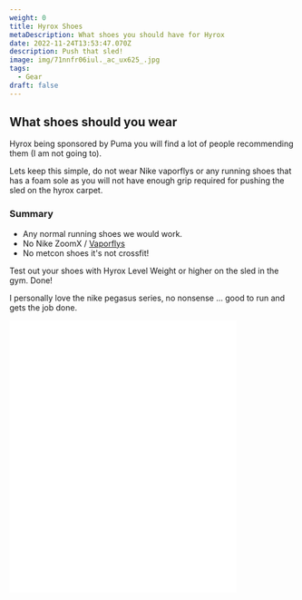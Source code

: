 ```yaml
---
weight: 0
title: Hyrox Shoes
metaDescription: What shoes you should have for Hyrox
date: 2022-11-24T13:53:47.070Z
description: Push that sled!
image: img/71nnfr06iul._ac_ux625_.jpg
tags:
  - Gear
draft: false
---
```

## What shoes should you wear 

Hyrox being sponsored by Puma you will find a lot of people recommending them (I am not going to). 

Lets keep this simple, do not wear Nike vaporflys or any running shoes that has a foam sole as you will not have enough grip required for pushing the sled on the hyrox carpet.

### Summary

* Any normal running shoes we would work. 
* No Nike ZoomX / [Vaporflys](https://www.nike.com/gb/running/vaporfly)
* No metcon shoes it's not crossfit!



Test out your shoes with Hyrox Level Weight or higher on the sled in the gym. Done!

I personally love the nike pegasus series, no nonsense ... good to run and gets the job done.

<iframe sandbox="allow-popups allow-scripts allow-modals allow-forms allow-same-origin" style="width:400px;height:480px;" marginwidth="0" marginheight="0" scrolling="no" frameborder="0" src="//ws-eu.amazon-adsystem.com/widgets/q?ServiceVersion=20070822&OneJS=1&Operation=GetAdHtml&MarketPlace=GB&source=ss&ref=as_ss_li_til&ad_type=product_link&tracking_id=compromisedru-21&language=en_GB&marketplace=amazon&region=GB&placement=B09XXYK8DB&asins=B09XXYK8DB&linkId=0d21a47c51ce5e4920075cacee55eac4&show_border=true&link_opens_in_new_window=true"></iframe>